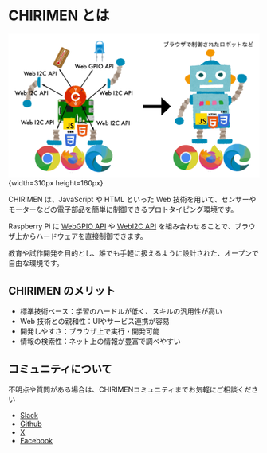 # CHIRIMEN とは

![CHIRIMEN_pf](../images/CHIRIMEN_pf.png){width=310px height=160px}

CHIRIMEN は、JavaScript や HTML といった Web 技術を用いて、センサーやモーターなどの電子部品を簡単に制御できるプロトタイピング環境です。

Raspberry Pi に [WebGPIO API](http://browserobo.github.io/WebGPIO) や [WebI2C API](http://browserobo.github.io/WebI2C) を組み合わせることで、ブラウザ上からハードウェアを直接制御できます。

教育や試作開発を目的とし、誰でも手軽に扱えるように設計された、オープンで自由な環境です。

## CHIRIMEN のメリット

- 標準技術ベース：学習のハードルが低く、スキルの汎用性が高い
- Web 技術との親和性：UIやサービス連携が容易
- 開発しやすさ：ブラウザ上で実行・開発可能
- 情報の検索性：ネット上の情報が豊富で調べやすい

## コミュニティについて

不明点や質問がある場合は、CHIRIMENコミュニティまでお気軽にご相談ください

- [Slack](http://chirimen-oh.slack.com/) 
- [Github](https://github.com/chirimen-oh/)
- [X](https://x.com/chirimen_oh)
- [Facebook](https://www.facebook.com/groups/chirimen/)
